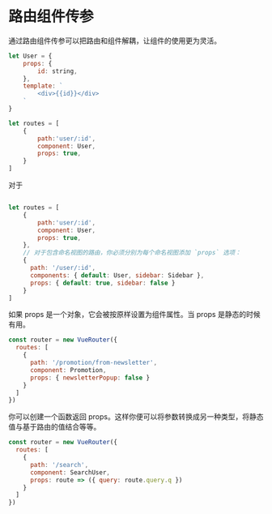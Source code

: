 # 路由组件传参

通过路由组件传参可以把路由和组件解耦，让组件的使用更为灵活。

```js
let User = {
    props: {
        id: string,
    },
    template: `
        <div>{{id}}</div>
    `
}

let routes = [
    {
        path:'user/:id',
        component: User,
        props: true,
    }
]
```

对于

```js

let routes = [
    {
        path:'user/:id',
        component: User,
        props: true,
    },
    // 对于包含命名视图的路由，你必须分别为每个命名视图添加 `props` 选项：
    {
      path: '/user/:id',
      components: { default: User, sidebar: Sidebar },
      props: { default: true, sidebar: false }
    }
]
```

如果 props 是一个对象，它会被按原样设置为组件属性。当 props 是静态的时候有用。

```js
const router = new VueRouter({
  routes: [
    {
      path: '/promotion/from-newsletter',
      component: Promotion,
      props: { newsletterPopup: false }
    }
  ]
})
```

你可以创建一个函数返回 props。这样你便可以将参数转换成另一种类型，将静态值与基于路由的值结合等等。

```js
const router = new VueRouter({
  routes: [
    {
      path: '/search',
      component: SearchUser,
      props: route => ({ query: route.query.q })
    }
  ]
})
```